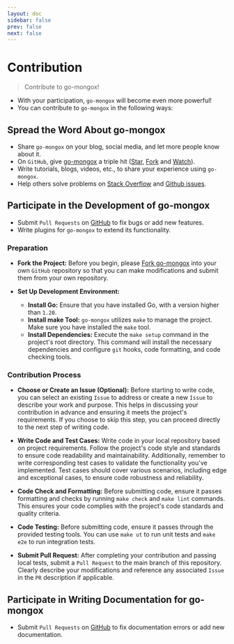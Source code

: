 ```yaml
---
layout: doc
sidebar: false
prev: false
next: false
---
```

# Contribution
> Contribute to go-mongox!
- With your participation, `go-mongox` will become even more powerful!
- You can contribute to `go-mongox` in the following ways:

## Spread the Word About go-mongox
- Share `go-mongox` on your blog, social media, and let more people know about it.
- On `GitHub`, give [go-mongox](https://github.com/chenmingyong0423/go-mongox) a triple hit ([Star](https://github.com/chenmingyong0423/go-mongox/stargazers), [Fork](https://github.com/chenmingyong0423/go-mongox/network/members) and [Watch](https://github.com/chenmingyong0423/go-mongox/watchers)).
- Write tutorials, blogs, videos, etc., to share your experience using `go-mongox`.
- Help others solve problems on [Stack Overflow](https://stackoverflow.com/questions/tagged/go-mongox) and [Github issues](https://github.com/chenmingyong0423/go-mongox/issues).

## Participate in the Development of go-mongox
- Submit `Pull Requests` on [GitHub](https://github.com/chenmingyong0423/go-mongox/pulls) to fix bugs or add new features.
- Write plugins for `go-mongox` to extend its functionality.
### Preparation

- **Fork the Project:** Before you begin, please [Fork go-mongox](https://github.com/chenmingyong0423/go-mongox/fork) into your own `GitHub` repository so that you can make modifications and submit them from your own repository.

- **Set Up Development Environment:**
    - **Install Go:** Ensure that you have installed Go, with a version higher than `1.20`.
    - **Install make Tool:** `go-mongox` utilizes `make` to manage the project. Make sure you have installed the `make` tool.
    - **Install Dependencies:** Execute the `make setup` command in the project's root directory. This command will install the necessary dependencies and configure `git` hooks, code formatting, and code checking tools.

### Contribution Process

- **Choose or Create an Issue (Optional):** Before starting to write code, you can select an existing `Issue` to address or create a new `Issue` to describe your work and purpose. This helps in discussing your contribution in advance and ensuring it meets the project's requirements. If you choose to skip this step, you can proceed directly to the next step of writing code.

- **Write Code and Test Cases:** Write code in your local repository based on project requirements. Follow the project's code style and standards to ensure code readability and maintainability. Additionally, remember to write corresponding test cases to validate the functionality you've implemented. Test cases should cover various scenarios, including edge and exceptional cases, to ensure code robustness and reliability.

- **Code Check and Formatting:** Before submitting code, ensure it passes formatting and checks by running `make check` and `make lint` commands. This ensures your code complies with the project's code standards and quality criteria.

- **Code Testing:** Before submitting code, ensure it passes through the provided testing tools. You can use `make ut` to run unit tests and `make e2e` to run integration tests.

- **Submit Pull Request:** After completing your contribution and passing local tests, submit a `Pull Request` to the main branch of this repository. Clearly describe your modifications and reference any associated `Issue` in the `PR` description if applicable.

## Participate in Writing Documentation for go-mongox
- Submit `Pull Requests` on [GitHub](https://github.com/chenmingyong0423/go-mongox-doc/pulls) to fix documentation errors or add new documentation.
